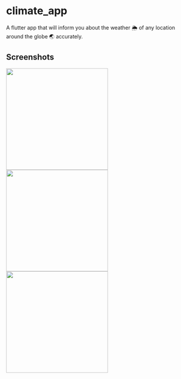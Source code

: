 # climate_app

A flutter app that will inform you about the weather 🌦️ of any location around the globe 🌏 accurately. 

## Screenshots
<img src ="https://user-images.githubusercontent.com/55586537/120691183-c0f6d200-c4c3-11eb-9d96-110ac8a9a734.png"  width = "275"> <img src = "https://user-images.githubusercontent.com/55586537/120691262-d966ec80-c4c3-11eb-9175-74f170ea47d5.png" width = "275"> <img src = "https://user-images.githubusercontent.com/55586537/120691320-edaae980-c4c3-11eb-850b-3a0a9d4f9f8d.png" width = "275">